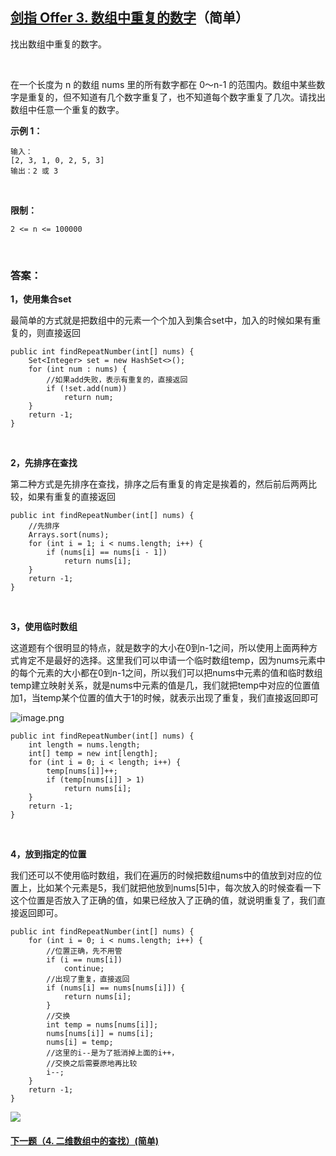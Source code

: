 ## [剑指 Offer 3. 数组中重复的数字](https://leetcode-cn.com/problems/shu-zu-zhong-zhong-fu-de-shu-zi-lcof)（简单）

找出数组中重复的数字。

<br/>


在一个长度为 n 的数组 nums 里的所有数字都在 0～n-1 的范围内。数组中某些数字是重复的，但不知道有几个数字重复了，也不知道每个数字重复了几次。请找出数组中任意一个重复的数字。

**示例 1：**

```
输入：
[2, 3, 1, 0, 2, 5, 3]
输出：2 或 3 
```

<br/>

**限制：**

```
2 <= n <= 100000
```

<br/>

### 答案：

**1，使用集合set**

最简单的方式就是把数组中的元素一个个加入到集合set中，加入的时候如果有重复的，则直接返回


    public int findRepeatNumber(int[] nums) {
        Set<Integer> set = new HashSet<>();
        for (int num : nums) {
       	    //如果add失败，表示有重复的，直接返回
            if (!set.add(num))
                return num;
        }
        return -1;
    }
<br/>

**2，先排序在查找**

第二种方式是先排序在查找，排序之后有重复的肯定是挨着的，然后前后两两比较，如果有重复的直接返回


    public int findRepeatNumber(int[] nums) {
    	//先排序
        Arrays.sort(nums);
        for (int i = 1; i < nums.length; i++) {
            if (nums[i] == nums[i - 1])
                return nums[i];
        }
        return -1;
    }
<br/>

**3，使用临时数组**

这道题有个很明显的特点，就是数字的大小在0到n-1之间，所以使用上面两种方式肯定不是最好的选择。这里我们可以申请一个临时数组temp，因为nums元素中的每个元素的大小都在0到n-1之间，所以我们可以把nums中元素的值和临时数组temp建立映射关系，就是nums中元素的值是几，我们就把temp中对应的位置值加1，当temp某个位置的值大于1的时候，就表示出现了重复，我们直接返回即可

![image.png](https://pic.leetcode-cn.com/49ac8043437dfa731c6d26c44a2ec5da49735ffee87042124d552b2dd6aef5c1-image.png)

    public int findRepeatNumber(int[] nums) {
        int length = nums.length;
        int[] temp = new int[length];
        for (int i = 0; i < length; i++) {
            temp[nums[i]]++;
            if (temp[nums[i]] > 1)
                return nums[i];
        }
        return -1;
    }
<br/>

**4，放到指定的位置**

我们还可以不使用临时数组，我们在遍历的时候把数组nums中的值放到对应的位置上，比如某个元素是5，我们就把他放到nums[5]中，每次放入的时候查看一下这个位置是否放入了正确的值，如果已经放入了正确的值，就说明重复了，我们直接返回即可。


    public int findRepeatNumber(int[] nums) {
        for (int i = 0; i < nums.length; i++) {
            //位置正确，先不用管
            if (i == nums[i])
                continue;
            //出现了重复，直接返回
            if (nums[i] == nums[nums[i]]) {
                return nums[i];
            }
            //交换
            int temp = nums[nums[i]];
            nums[nums[i]] = nums[i];
            nums[i] = temp;
            //这里的i--是为了抵消掉上面的i++，
            //交换之后需要原地再比较
            i--;
        }
        return -1;
    }

![](https://img-blog.csdnimg.cn/20200807155236311.png)

#### [下一题（4. 二维数组中的查找）(简单)](https://github.com/sdwwld/leetCode/blob/master/src/main/java/com/wld/java/offer/剑指Offer04.md)

